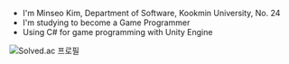 * I'm Minseo Kim, Department of Software, Kookmin University, No. 24
* I'm studying to become a Game Programmer
* Using C# for game programming with Unity Engine   

![Solved.ac 프로필](http://mazassumnida.wtf/api/v2/generate_badge?boj=s53809)
